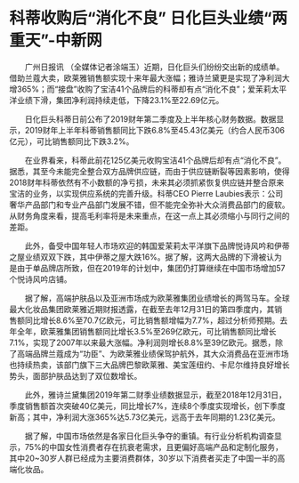 # 科蒂收购后“消化不良”  日化巨头业绩“两重天”-中新网

　　广州日报讯 （全媒体记者涂端玉）近期，日化巨头们纷纷交出新的成绩单。借助兰蔻大卖，欧莱雅销售额实现十来年最大涨幅；雅诗兰黛更是实现了净利润大增365%；而“接盘”收购了宝洁41个品牌后的科蒂却有点“消化不良”；爱茉莉太平洋业绩下滑，集团净利润持续走低，下降23.1%至22.69亿元。

　　日化巨头科蒂日前公布了2019财年第二季度及上半年核心财务数据。数据显示，2019财年上半年科蒂销售额同比下跌6.8%至45.43亿美元（约合人民币306亿元），可比销售额同比下跌3.2%。

　　在业界看来，科蒂此前花125亿美元收购宝洁41个品牌后却有点“消化不良”。据悉，其至今未能完全整合双方品牌供应链，而由于供应链断裂等因素影响，使得2018财年科蒂依然有不小数额的净亏损，未来其必须抓紧恢复供应链并整合原来宝洁的业务，以实现供应系统的完善升级。科蒂CEO Pierre Laubies表示：公司奢华产品部门和专业产品部门发展不错，但不能完全弥补大众消费品部门的疲软。从财务角度来看，提高毛利率将是未来重点，在这一点上其必须缩小与同行之间的差距。

　　此外，备受中国年轻人市场欢迎的韩国爱茉莉太平洋旗下品牌悦诗风吟和伊蒂之屋业绩双双下跌，其中伊蒂之屋大跌16%。据了解，这两大品牌的下滑被认为是由于单品牌店所致，但在2019年的计划中，集团仍打算继续在中国市场增加57个悦诗风吟店铺。

　　据了解，高端护肤品以及亚洲市场成为欧莱雅集团业绩增长的两驾马车。全球最大化妆品集团欧莱雅近期财报透露，在截至去年12月31日的第四季度内，其销售额同比增长8.6%至70.7亿欧元，可比销售额增幅为7.7%，超过分析师预期。去年全年，欧莱雅集团销售额同比增长3.5%至269亿欧元，可比销售额同比增长7.1%，实现了2007年以来最大涨幅。净利润则增长8.8%至39亿欧元。据悉，除了高端品牌兰蔻成为“功臣”、为欧莱雅业绩保驾护航外，其大众消费品在亚洲市场也持续热卖，该部门旗下三大品牌巴黎欧莱雅、美宝莲纽约、卡尼尔维持良好增长势头，面部护肤品达到了双位数增长。

　　此外，雅诗兰黛集团2019年第二财季业绩数据显示，截至2018年12月31日，季度销售额首次突破40亿美元，同比增长7%，连续8个季度实现增长，创下季度新高；其中，净利润大涨365%达5.73亿美元，远高于去年同期的1.23亿美元。

　　据了解，中国市场依然是各家日化巨头争夺的重镇。有行业分析机构调查显示，75%的中国女性消费者存在抗衰老需求，且更偏好高端产品和定制化服务，其中20~30岁人群已经成为主要消费群体，30岁以下消费者买走了中国一半的高端化妆品。
